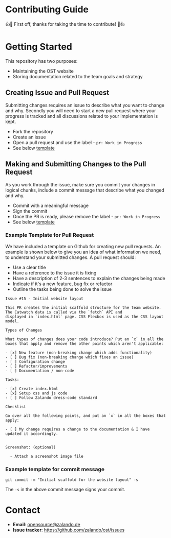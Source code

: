 # Contributing Guide

👍🎉 First off, thanks for taking the time to contribute! 🎉👍

# Getting Started

This repository has two purposes:
- Maintaining the OST website
- Storing documentation related to the team goals and strategy

## Creating Issue and Pull Request

Submitting changes requires an issue to describe what you want to change and why. Secondly you will need to start a new pull request where your progress is tracked and all discussions related to your implementation is kept.

- Fork the repository
- Create an issue
- Open a pull request and use the label - `pr: Work in Progress`
- See below [template](#example-template-for-pr)


## Making and Submitting Changes to the Pull Request

As you work through the issue, make sure you commit your changes in logical chunks, include a commit message that describe what you changed and why.

- Commit with a meaningful message
- Sign the commit
- Once the PR is ready, please remove the label - `pr: Work in Progress`
- See below [template](#example-template-for-commit-message)


### Example Template for Pull Request

We have included a template on Github for creating new pull requests. An example is shown below to give you an idea of what information we need, to understand your submitted changes. A pull request should:

- Use a clear title
- Have a reference to the issue it is fixing
- Have a description of 2-3 sentences to explain the changes being made
- Indicate if it's a new feature, bug fix or refactor
- Outline the tasks being done to solve the issue

```
Issue #15 - Initial website layout

This PR creates the initial scaffold structure for the team website. The Catwatch data is called via the `fetch` API and
displayed in `index.html` page. CSS Flexbox is used as the CSS layout model.

Types of Changes

What types of changes does your code introduce? Put an `x` in all the boxes that apply and remove the other points which aren't applicable:

- [x] New feature (non-breaking change which adds functionality)
- [ ] Bug fix (non-breaking change which fixes an issue)
- [ ] Configuration change
- [ ] Refactor/improvements
- [ ] Documentation / non-code

Tasks:

- [x] Create index.html
- [x] Setup css and js code
- [ ] Follow Zalando dress-code standard

Checklist

Go over all the following points, and put an `x` in all the boxes that apply:

- [ ] My change requires a change to the documentation & I have updated it accordingly.


Screenshot: (optional)

  - Attach a screenshot image file
```


### Example template for commit message

```
git commit -m "Initial scaffold for the website layout" -s
```

The `-s` in the above commit message signs your commit.

# Contact

- **Email**: opensource@zalando.de
- **Issue tracker**: https://github.com/zalando/ost/issues
